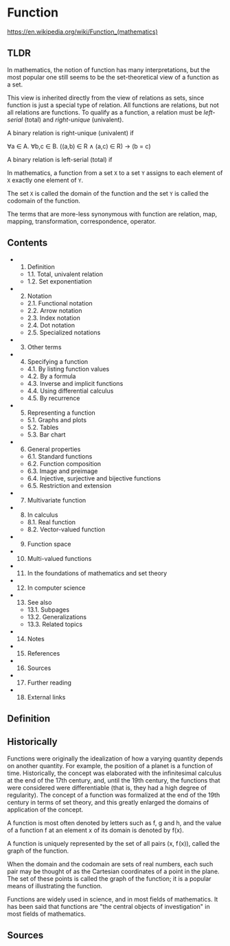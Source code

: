 # Function

https://en.wikipedia.org/wiki/Function_(mathematics)

## TLDR

In mathematics, the notion of function has many interpretations, but the most popular one still seems to be the set-theoretical view of a function as a set.

This view is inherited directly from the view of relations as sets, since function is just a special type of relation. All functions are relations, but not all relations are functions. To qualify as a function, a relation must be *left-serial* (total) and *right-unique* (univalent).

A binary relation is right-unique (univalent) if

∀a ∈ A. 
∀b,c ∈ B. 
((a,b) ∈ R ∧ 
(a,c) ∈ R)
-> (b = c)

A binary relation is left-serial (total) if






In mathematics, a function from a set `X` to a set `Y` assigns to each element of `X` exactly one element of `Y`.

The set `X` is called the domain of the function and the set `Y` is called the codomain of the function.

The terms that are more-less synonymous with function are relation, map, mapping, transformation, correspondence, operator.


## Contents

- 1. Definition
  - 1.1. Total, univalent relation
  - 1.2. Set exponentiation
- 2. Notation
  - 2.1. Functional notation
  - 2.2. Arrow notation
  - 2.3. Index notation
  - 2.4. Dot notation
  - 2.5. Specialized notations
- 3. Other terms
- 4. Specifying a function
  - 4.1. By listing function values
  - 4.2. By a formula
  - 4.3. Inverse and implicit functions
  - 4.4. Using differential calculus
  - 4.5. By recurrence
- 5. Representing a function
  - 5.1. Graphs and plots
  - 5.2. Tables
  - 5.3. Bar chart
- 6. General properties
  - 6.1. Standard functions
  - 6.2. Function composition
  - 6.3. Image and preimage
  - 6.4. Injective, surjective and bijective functions
  - 6.5. Restriction and extension
- 7. Multivariate function
- 8. In calculus
  - 8.1. Real function
  - 8.2. Vector-valued function
- 9. Function space
- 10. Multi-valued functions
- 11. In the foundations of mathematics and set theory
- 12. In computer science
- 13. See also
  - 13.1. Subpages
  - 13.2. Generalizations
  - 13.3. Related topics
- 14. Notes
- 15. References
- 16. Sources
- 17. Further reading
- 18. External links


## Definition



## Historically

Functions were originally the idealization of how a varying quantity depends on another quantity. For example, the position of a planet is a function of time. Historically, the concept was elaborated with the infinitesimal calculus at the end of the 17th century, and, until the 19th century, the functions that were considered were differentiable (that is, they had a high degree of regularity). The concept of a function was formalized at the end of the 19th century in terms of set theory, and this greatly enlarged the domains of application of the concept.

A function is most often denoted by letters such as f, g and h, and the value of a function f at an element x of its domain is denoted by f(x).

A function is uniquely represented by the set of all pairs (x, f (x)), called the graph of the function.

When the domain and the codomain are sets of real numbers, each such pair may be thought of as the Cartesian coordinates of a point in the plane. The set of these points is called the graph of the function; it is a popular means of illustrating the function.

Functions are widely used in science, and in most fields of mathematics. It has been said that functions are "the central objects of investigation" in most fields of mathematics.


## Sources

[^s1]: Bartle, Robert (1967). The Elements of Real Analysis. John Wiley & Sons.

[^s2]: Bloch, Ethan D. (2011). Proofs and Fundamentals: A First Course in Abstract Mathematics. Springer. ISBN 978-1-4419-7126-5.

[^s3]: Cunningham, Daniel W. (2016). Set theory: A First Course. Cambridge University Press. ISBN 978-1-107-12032-7.

[^s4]: Gödel, Kurt (1940). The Consistency of the Continuum Hypothesis. Princeton University Press. ISBN 978-0-691-07927-1.

[^s5]: Halmos, Paul R. (1970). **Naive Set Theory**. Springer-Verlag. ISBN 978-0-387-90092-6.

[^s6]: Jech, Thomas (2003). Set theory (Third Millennium ed.). Springer-Verlag. ISBN 978-3-540-44085-7.

[^s7]: Spivak, Michael (2008). Calculus (4th ed.). Publish or Perish. ISBN 978-0-914098-91-1.

